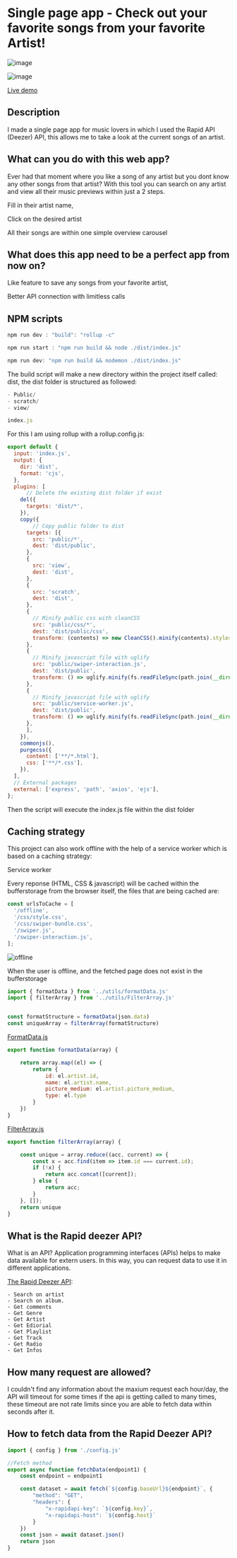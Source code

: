 # Single page app - Check out your favorite songs from your favorite Artist!


![image](https://raw.githubusercontent.com/RowinRuizendaal/web-app-from-scratch-2021/master/assets/documentation/home.jpg)

![image](https://raw.githubusercontent.com/RowinRuizendaal/web-app-from-scratch-2021/master/assets/documentation/teaser.png)


[Live demo](https://rowinruizendaal.github.io/web-app-from-scratch-2021/)


## Description

I made a single page app for music lovers in which I used the Rapid API (Deezer) API, this allows me to take a look at the current songs of an artist. 


## What can you do with this web app?

Ever had that moment where you like a song of any artist but you dont know any other songs from that artist? With this tool you can search on any artist and view all their music previews within just a 2 steps.

Fill in their artist name,

Click on the desired artist

All their songs are within one simple overview carousel



## What does this app need to be a perfect app from now on?

Like feature to save any songs from your favorite artist,

Better API connection with limitless calls

## NPM scripts

```js
npm run dev : "build": "rollup -c"
```

```js
npm run start : "npm run build && node ./dist/index.js"
```

```js
npm run dev: "npm run build && nodemon ./dist/index.js"
```

The build script will make a new directory within the project itself called: dist, the dist folder is structured as followed:

```js
- Public/
- scratch/
- view/

index.js

```
For this I am using rollup with a rollup.config.js:

```js
export default {
  input: 'index.js',
  output: {
    dir: 'dist',
    format: 'cjs',
  },
  plugins: [
      // Delete the existing dist folder if exist
    del({
      targets: 'dist/*',
    }),
    copy({
        // Copy public folder to dist
      targets: [{
        src: 'public/*',
        dest: 'dist/public',
      },
      {
        src: 'view',
        dest: 'dist',
      },
      {
        src: 'scratch',
        dest: 'dist',
      },
      {
        // Minify public css with cleanCSS
        src: 'public/css/*',
        dest: 'dist/public/css',
        transform: (contents) => new CleanCSS().minify(contents).styles,
      },
      {
        // Minify javascript file with uglify
        src: 'public/swiper-interaction.js',
        dest: 'dist/public',
        transform: () => uglify.minify(fs.readFileSync(path.join(__dirname, 'public', 'swiper-interaction.js'), 'utf8'), {}).code,
      },
      {
        // Minify javascript file with uglify
        src: 'public/service-worker.js',
        dest: 'dist/public',
        transform: () => uglify.minify(fs.readFileSync(path.join(__dirname, 'public', 'service-worker.js'), 'utf8'), {}).code,
      },
      ],
    }),
    commonjs(),
    purgecss({
      content: ['**/*.html'],
      css: ['**/*.css'],
    }),
  ],
  // External packages
  external: ['express', 'path', 'axios', 'ejs'],
};
```

Then the script will execute the index.js file within the dist folder


## Caching strategy

This project can also work offline with the help of a service worker which is based on a caching strategy:

Service worker

Every reponse (HTML, CSS & javascript) will be cached within the bufferstorage from the browser itself, the files that are being cached are:

```js
const urlsToCache = [
  '/offline',
  '/css/style.css',
  '/css/swiper-bundle.css',
  '/swiper.js',
  '/swiper-interaction.js',
];
```

![offline](https://github.com/RowinRuizendaal/progressive-web-apps-2021/blob/master/docs/images/offline.png?raw=true)

When the user is offline, and the fetched page does not exist in the bufferstorage

```js
import { formatData } from '../utils/formatData.js'
import { filterArray } from '../utils/FilterArray.js'


const formatStructure = formatData(json.data)
const uniqueArray = filterArray(formatStructure)

```

[FormatData.js](https://github.com/RowinRuizendaal/web-app-from-scratch-2021/blob/master/js/modules/utils/formatData.js)
```js
export function formatData(array) {

    return array.map((el) => {
        return {
            id: el.artist.id,
            name: el.artist.name,
            picture_medium: el.artist.picture_medium,
            type: el.type
        }
    })
}
```

[FilterArray.js](https://github.com/RowinRuizendaal/web-app-from-scratch-2021/blob/master/js/modules/utils/FilterArray.js)


```js
export function filterArray(array) {

    const unique = array.reduce((acc, current) => {
        const x = acc.find(item => item.id === current.id);
        if (!x) {
            return acc.concat([current]);
        } else {
            return acc;
        }
    }, []);
    return unique
}
```


## What is the Rapid deezer API?

What is an API? Application programming interfaces (APIs) helps to make data available for extern users. In this way, you can request data to use it in different applications.

[The Rapid Deezer API](https://rapidapi.com/deezerdevs/api/deezer-1):

    - Search on artist
    - Search on album.
    - Get comments
    - Get Genre
    - Get Artist
    - Get Ediorial
    - Get Playlist
    - Get Track
    - Get Radio
    - Get Infos

## How many request are allowed?

I couldn't find any information about the maxium request each hour/day, the API will timeout for some times if the api is getting called to many times, these timeout are not rate limits since you are able to fetch data within seconds after it.


## How to fetch data from the Rapid Deezer API?

```js
import { config } from './config.js'

//Fetch method
export async function fetchData(endpoint1) {
    const endpoint = endpoint1

    const dataset = await fetch(`${config.baseUrl}${endpoint}`, {
        "method": "GET",
        "headers": {
            "x-rapidapi-key": `${config.key}`,
            "x-rapidapi-host": `${config.host}`
        }
    })
    const json = await dataset.json()
    return json
}


```
